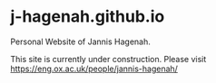# j-hagenah.github.io
Personal Website of Jannis Hagenah.

This site is currently under construction. Please visit https://eng.ox.ac.uk/people/jannis-hagenah/
